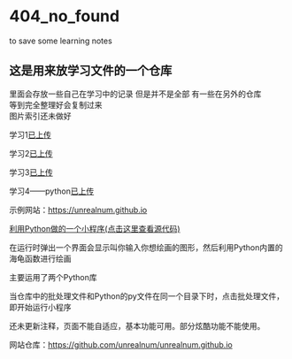 # 404_no_found
to save some learning notes

## 这是用来放学习文件的一个仓库

里面会存放一些自己在学习中的记录
但是并不是全部
有一些在另外的仓库<br>等到完全整理好会复制过来<br>图片索引还未做好

学习1[已上传](https://github.com/unrealnum/404_no_found/tree/master/markdown%E5%AD%A6%E4%B9%A0)



学习2[已上传](https://github.com/unrealnum/404_no_found/tree/master/git_learning)



学习3[已上传](https://github.com/unrealnum/404_no_found/blob/master/html%2C%20CSS%2C%20Javascript/HTML%2C%20CSS%2C%20and%20Javascript.md)



学习4——python[已上传](https://github.com/unrealnum/404_no_found/blob/master/python_learning/python%20guidebook%EF%BC%88learning%20record%EF%BC%89(basic%20point).md)



示例网站：https://unrealnum.github.io



[利用Python做的一个小程序(点击这里查看源代码)](https://github.com/unrealnum/404_no_found/blob/master/python_learning/demo.py)



在运行时弹出一个界面会显示叫你输入你想绘画的图形，然后利用Python内置的海龟函数进行绘画



主要运用了两个Python库



当仓库中的批处理文件和Python的py文件在同一个目录下时，点击批处理文件，即开始运行小程序



还未更新注释，页面不能自适应，基本功能可用。部分炫酷功能不能使用。



网站仓库：https://github.com/unrealnum/unrealnum.github.io

